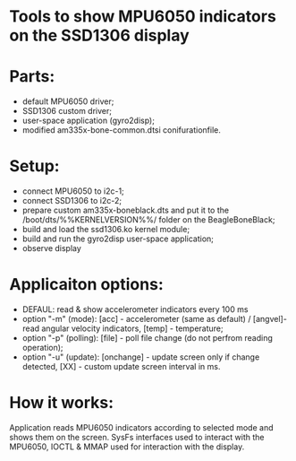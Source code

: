 # Tools to show MPU6050 indicators on the SSD1306 display

# Parts:

- default MPU6050 driver;
- SSD1306 custom driver;
- user-space application (gyro2disp);
- modified am335x-bone-common.dtsi conifurationfile.

# Setup:

- connect MPU6050 to i2c-1;
- connect SSD1306 to i2c-2;
- prepare custom am335x-boneblack.dts and put it to the /boot/dts/%%KERNELVERSION%%/ folder on the BeagleBoneBlack;
- build and load the ssd1306.ko kernel module;
- build and run the gyro2disp user-space application;
- observe display

# Applicaiton options:

- DEFAUL: read & show accelerometer indicators every 100 ms
- option "-m" (mode): [acc] - accelerometer (same as default) / [angvel]- read angular velocity indicators, [temp] - temperature;
- option "-p" (polling): [file] - poll file change (do not perfrom reading operation);
- option "-u" (update): [onchange] - update screen only if change detected, [XX] - custom update screen interval in ms.

# How it works:

Application reads MPU6050 indicators according to selected mode and shows them on the screen.
SysFs interfaces used to interact with the MPU6050, IOCTL & MMAP used for interaction with the display.

